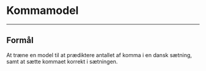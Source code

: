 # Kommamodel

---

## Formål
At træne en model til at prædiktere antallet af komma i en dansk sætning, samt at sætte kommaet korrekt i sætningen.

